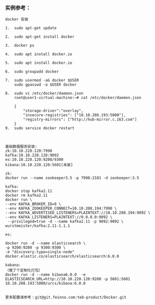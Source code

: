 ### 实例参考：    
    docker 安装
    
    1.  sudo apt-get update
    
    2.  sudo apt-get install docker
    
    3.  docker ps
    
    4.  sudo apt install docker.io
    
    5.  sudo apt install docker.io
    
    6.  sudo groupadd docker
    
    7.  sudo usermod -aG docker $USER
        sudo gpasswd -a $USER docker
    
    8.  sudo vi /etc/docker/daemon.json 
        root@user1-virtual-machine:~# cat /etc/docker/daemon.json 
    
        {
            "storage-driver":"overlay",
            "insecure-registries": ["10.10.208.193:5000"],
            "registry-mirrors": ["http://hub-mirror.c.163.com"]
        }
    9.  sudo service docker restart
    
    
    
    基础数据服务安装:
    zk:10.10.220.120:7998
    kafka:10.10.220.120:9092
    es:10.10.220.120:9200/9300
    kibana:10.10.220.120:5601[未装]
    
    zk:
    docker run --name zookeeper3.5 -p 7998:2181 -d zookeeper:3.5 
    
    kafka:
    docker stop kafka2.11
    docker rm kafka2.11
    docker run \
    --env KAFKA_BROKER_ID=0 \
    --env KAFKA_ZOOKEEPER_CONNECT=10.10.208.194:7998 \
    --env KAFKA_ADVERTISED_LISTENERS=PLAINTEXT://10.10.208.194:9092 \
    --env KAFKA_LISTENERS=PLAINTEXT://0.0.0.0:9092 \
     --privileged=true -d --name kafka2.11 -p 9092:9092 \
    wurstmeister/kafka:2.11-1.1.1
    
    es:
    
    docker run -d --name elasticsearch \
    -p 9200:9200 -p 9300:9300 \
    -e "discovery.type=single-node" docker.elastic.co/elasticsearch/elasticsearch:6.0.0
    
    kabana:
    （做了个定制化打包）
    docker run -d --name kibana6.0.0  -e ELASTICSEARCH_URL=http://10.10.220.120:9200 -p 5601:5601  10.10.208.193:5000/urcs/kibana:6.0.0
    
    
    更多配置请参考：git@git.feinno.com:teb-product/Docker.git
